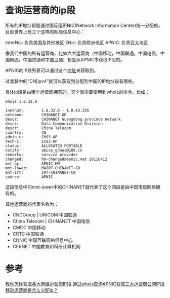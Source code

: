 # 查询运营商的ip段

所有的IP地址都是通过国际组织NIC(Network Information Center)统一分配的，目前世界上有三个这样的网络信息中心：

InterNic: 负责美国及其他地区
ENic: 负责欧洲地区
APNIC: 负责亚太地区

像我们中国的所有运营商，比如六大运营商（中国移动，中国联通，中国电信，中国网通，中国铁通和中国卫通）都是从APNIC中获取IP段的。

APNIC的IP段列表可以通过这个[地址](http://ftp.apnic.net/apnic/stats/apnic/delegated-apnic-latest)来获取到。

过滤其中的"CN|ipv4"就可以获取到分配到中国的IP地址段有哪些。

具体ip段是由哪个运营商拥有的。这个就需要使用到whois的命令，比如：

```
whois 1.0.32.0
```


```
inetnum:        1.0.32.0 - 1.0.63.255
netname:        CHINANET-GD
descr:          CHINANET Guangdong province network
descr:          Data Communication Division
descr:          China Telecom
country:        CN
admin-c:        CH93-AP
tech-c:         IC83-AP
status:         ALLOCATED PORTABLE
notify:         abuse_gdnoc@189.cn
remarks:        service provider
changed:        hm-changed@apnic.net 20110412
mnt-by:         APNIC-HM
mnt-lower:      MAINT-CHINANET-GD
mnt-irt:        IRT-CHINANET-CN
source:         APNIC
```

这段信息中的mnt-lower中的CHINANET就代表了这个网段是由中国电信网络拥有的。

其他运营商的代表名称为：

* CNCGroup | UNICOM 中国联通
* China Telecom | CHINANET 中国电信
* CMCC 中国移动
* CRTC 中国铁通
* CNNIC 中国互联网络信息中心
* CERNET 中国教育和科研计算机网

# 参考
[教你怎样获取各大网络运营商IP段](http://www.xp74.com/article/news/1078.htm)
[通过whois查询APNIC获取三大运营商公网IP段](http://380281.blog.51cto.com/370281/1588238)
[移动运营商是怎么分配ip？](https://www.zhihu.com/question/25284982)
